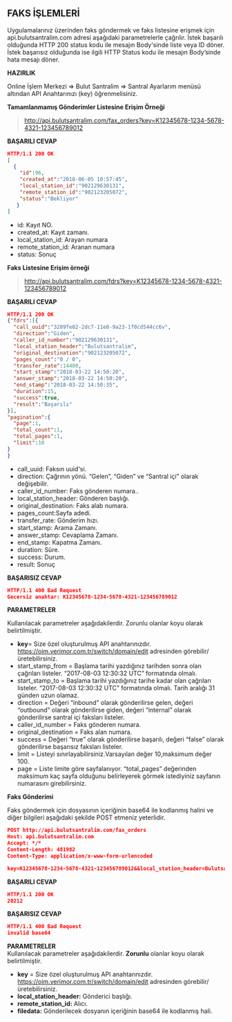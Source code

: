 **FAKS İŞLEMLERİ**
----
Uygulamalarınız üzerinden faks göndermek ve faks listesine erişmek için api.bulutsantralim.com adresi aşağıdaki parametrelerle çağrılır. İstek başarılı olduğunda HTTP 200 status kodu ile mesajın Body'sinde liste veya ID döner. İstek başarısız olduğunda ise ilgili HTTP Status kodu ile mesajın Body’sinde hata mesajı döner.

**HAZIRLIK**

 Online İşlem Merkezi => Bulut Santralim => Santral Ayarlarım menüsü altından API Anahtarınızı (key) öğrenmelisiniz.
  
**Tamamlanmamış Gönderimler Listesine Erişim Örneği**
>http://api.bulutsantralim.com/fax_orders?key=K12345678-1234-5678-4321-123456789012

**BAŞARILI CEVAP**
```json
HTTP/1.1 200 OK
[
  {
    "id":96,
    "created_at":"2018-06-05 10:57:45",
    "local_station_id":"902129630131",
    "remote_station_id":"902123205072",
    "status":"Bekliyor"
   }
]
```
* id: Kayıt NO.
* created_at: Kayıt zamanı.
* local_station_id: Arayan numara
* remote_station_id: Aranan numara
* status: Sonuç

**Faks Listesine Erişim örneği**
>http://api.bulutsantralim.com/fdrs?key=K12345678-1234-5678-4321-123456789012

**BAŞARILI CEVAP**

```json
HTTP/1.1 200 OK
{"fdrs":[{
  "call_uuid":"3289fe02-2dc7-11e8-9a23-1f0cd544cc6v",
  "direction":"Giden",
  "caller_id_number":"902129630131",
  "local_station_header":"Bulutsantralim",
  "original_destination":"902123205072",
  "pages_count":"0 / 0",
  "transfer_rate":14400,
  "start_stamp":"2018-03-22 14:50:20",
  "answer_stamp":"2018-03-22 14:50:20",
  "end_stamp":"2018-03-22 14:50:35",
  "duration":15,
  "success":true,
  "result":"Başarılı"
}],
"pagination":{
  "page":1,
  "total_count":1,
  "total_pages":1,
  "limit":10
}
}
```
* call_uuid: Faksın uuid'si.
* direction: Çağrının yönü. “Gelen”, “Giden” ve  “Santral içi” olarak değişebilir.
* caller_id_number: Faks gönderen numara..
* local_station_header: Gönderen başlığı.
* original_destination: Faks alab numara.
* pages_count:Sayfa adedi.
* transfer_rate: Gönderim hızı.
* start_stamp: Arama Zamanı.
* answer_stamp: Cevaplama Zamanı.
* end_stamp: Kapatma Zamanı.
* duration: Süre.
* success: Durum.
* result: Sonuç

**BAŞARISIZ CEVAP** 

```json
HTTP/1.1 400 Bad Request 
Gecersiz anahtar: K12345678-1234-5678-4321-123456789012
```
**PARAMETRELER** 

Kullanılacak parametreler aşağıdakilerdir. Zorunlu olanlar koyu olarak belirtilmiştir.

* **key**= Size özel oluşturulmuş API anahtarınızdır.  https://oim.verimor.com.tr/switch/domain/edit adresinden görebilir/üretebilirsiniz.
* start_stamp_from = Başlama tarihi yazdığınız tarihden sonra olan çağrıları listeler. “2017-08-03 12:30:32 UTC” formatında olmalı. 
* start_stamp_to = Başlama tarihi yazdığınız tarihe kadar olan çağrıları listeler. “2017-08-03 12:30:32 UTC” formatında olmalı. Tarih aralığı 31 günden uzun olamaz. 
* direction = Değeri  “inbound” olarak gönderilirse gelen, değeri  “outbound” olarak gönderilirse giden, değeri “internal” olarak gönderilirse santral içi faksları listeler.
* caller_id_number = Faks gönderen numara.
* original_destination = Faks alan numara.
* success = Değeri “true” olarak gönderilirse başarılı, değeri “false” olarak gönderilirse başarısız faksları listeler.
* limit = Listeyi sınırlayabilirsiniz.Varsayılan değer 10,maksimum değer 100. 
* page = Liste limite göre sayfalanıyor. “total_pages” değerinden maksimum kaç sayfa olduğunu belirleyerek görmek istediyiniz sayfanın numarasını girebilirsiniz. 

**Faks Gönderimi**

Faks göndermek için dosyasının içeriğinin base64 ile kodlanmış halini ve diğer bilgileri aşağıdaki şekilde POST etmeniz yeterlidir.

```json
POST http://api.bulutsantralim.com/fax_orders
Host: api.bulutsantralim.com
Accept: */*
Content-Length: 481982
Content-Type: application/x-www-form-urlencoded

key=K12345678-1234-5678-4321-123456789012&&local_station_header=Bulutsantralim&remote_station_id=901234567891&filedata=data:image/png;base64,iVBORw0KGgoAAAANSUhEUgAAAlcAAAGCCAIAAABCQnHSAAAAAXNSR0IArs4c6QAAAARnQU1BA.....
```
**BAŞARILI CEVAP**

```json
HTTP/1.1 200 OK
20212
```

**BAŞARISIZ CEVAP**

```json
HTTP/1.1 400 Bad Request
invalid base64
```
**PARAMETRELER** <br/>
Kullanılacak parametreler aşağıdakilerdir. **Zorunlu** olanlar koyu olarak belirtilmiştir.

* **key** = Size özel oluşturulmuş API anahtarınızdır. https://oim.verimor.com.tr/switch/domain/edit adresinden görebilir/üretebilirsiniz.
* **local_station_header:** Gönderici başlığı.
* **remote_station_id:** Alıcı.
* **filedata:** Gönderilecek dosyanın içeriğinin base64 ile kodlanmış hali.
